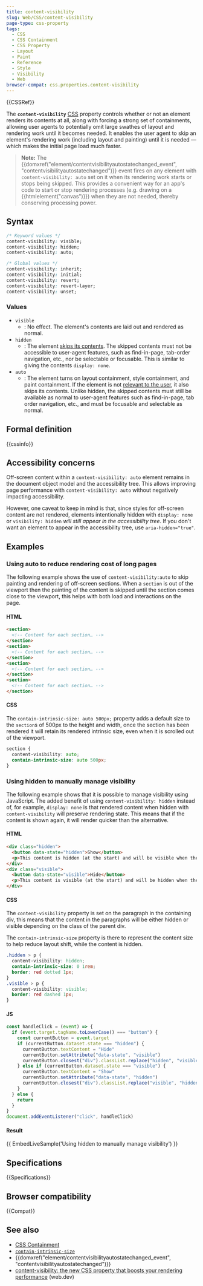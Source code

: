 ```yaml
---
title: content-visibility
slug: Web/CSS/content-visibility
page-type: css-property
tags:
  - CSS
  - CSS Containment
  - CSS Property
  - Layout
  - Paint
  - Reference
  - Style
  - Visibility
  - Web
browser-compat: css.properties.content-visibility
---
```


{{CSSRef}}

The **`content-visibility`** [CSS](/en-US/docs/Web/CSS) property controls whether or not an element renders its contents at all, along with forcing a strong set of containments, allowing user agents to potentially omit large swathes of layout and rendering work until it becomes needed. It enables the user agent to skip an element's rendering work (including layout and painting) until it is needed — which makes the initial page load much faster.

> **Note:** The {{domxref("element/contentvisibilityautostatechanged_event", "contentvisibilityautostatechanged")}} event fires on any element with `content-visibility: auto` set on it when its rendering work starts or stops being skipped. This provides a convenient way for an app's code to start or stop rendering processes (e.g. drawing on a {{htmlelement("canvas")}}) when they are not needed, thereby conserving processing power.

## Syntax

```css
/* Keyword values */
content-visibility: visible;
content-visibility: hidden;
content-visibility: auto;

/* Global values */
content-visibility: inherit;
content-visibility: initial;
content-visibility: revert;
content-visibility: revert-layer;
content-visibility: unset;
```

### Values

- `visible`
  - : No effect. The element's contents are laid out and rendered as normal.
- `hidden`
  - : The element [skips its contents](/en-US/docs/Web/CSS/CSS_Containment#skips_its_contents). The skipped contents must not be accessible to user-agent features, such as find-in-page, tab-order navigation, etc., nor be selectable or focusable. This is similar to giving the contents `display: none`.
- `auto`
  - : The element turns on layout containment, style containment, and paint containment. If the element is not [relevant to the user](/en-US/docs/Web/CSS/CSS_Containment#relevant_to_the_user), it also skips its contents. Unlike hidden, the skipped contents must still be available as normal to user-agent features such as find-in-page, tab order navigation, etc., and must be focusable and selectable as normal.

## Formal definition

{{cssinfo}}

## Accessibility concerns

Off-screen content within a `content-visibility: auto` element remains in the document object model and the accessibility tree. This allows improving page performance with `content-visibility: auto` without negatively impacting accessibility.

However, one caveat to keep in mind is that, since styles for off-screen content are not rendered, elements intentionally hidden with `display: none` or `visibility: hidden` _will still appear in the accessibility tree_. If you don't want an element to appear in the accessibility tree, use `aria-hidden="true"`.

## Examples

### Using auto to reduce rendering cost of long pages

The following example shows the use of `content-visibility:auto` to skip painting and rendering of off-screen sections. When a `section` is out of the viewport then the painting of the content is skipped until the section comes close to the viewport, this helps with both load and interactions on the page.

#### HTML

```html
<section>
  <!-- Content for each section… -->
</section>
<section>
  <!-- Content for each section… -->
</section>
<section>
  <!-- Content for each section… -->
</section>
<section>
  <!-- Content for each section… -->
</section>

```

#### CSS

The `contain-intrinsic-size: auto 500px;` property adds a default size to the `section`s of 500px to the height and width, once the section has been rendered it will retain its rendered intrinsic size, even when it is scrolled out of the viewport.

```css
section {
  content-visibility: auto;
  contain-intrinsic-size: auto 500px;
}
```

### Using hidden to manually manage visibility

The following example shows that it is possible to manage visibility using JavaScript. The added benefit of using `content-visibility: hidden` instead of, for example, `display: none` is that rendered content when hidden with `content-visibility` will preserve rendering state. This means that if the content is shown again, it will render quicker than the alternative.

#### HTML

```html
<div class="hidden">
  <button data-state="hidden">Show</button>
  <p>This content is hidden (at the start) and will be visible when the button is clicked.</p>
</div>
<div class="visible">
  <button data-state="visible">Hide</button>
  <p>This content is visible (at the start) and will be hidden when the button is clicked.</p>
</div>
```

#### CSS

The `content-visibility` property is set on the paragraph in the containing div, this means that the content in the paragraphs will be either hidden or visible depending on the class of the parent div.

The `contain-intrinsic-size` property is there to represent the content size to help reduce layout shift, while the content is hidden.

```css
.hidden > p {
  content-visibility: hidden;
  contain-intrinsic-size: 0 1rem;
  border: red dotted 1px;
}
.visible > p {
  content-visibility: visible;
  border: red dashed 1px;
}
```

#### JS

```js
const handleClick = (event) => {
  if (event.target.tagName.toLowerCase() === "button") {
    const currentButton = event.target
    if (currentButton.dataset.state === "hidden") {
      currentButton.textContent = "Hide"
      currentButton.setAttribute("data-state", "visible")
      currentButton.closest("div").classList.replace("hidden", "visible")
    } else if (currentButton.dataset.state === "visible") {
      currentButton.textContent = "Show"
      currentButton.setAttribute("data-state", "hidden")
      currentButton.closest("div").classList.replace("visible", "hidden")
    }
  } else {
    return
  }
}
document.addEventListener("click", handleClick)
```

#### Result

{{ EmbedLiveSample('Using hidden to manually manage visibility') }}

## Specifications

{{Specifications}}

## Browser compatibility

{{Compat}}

## See also

- [CSS Containment](/en-US/docs/Web/CSS/CSS_Containment)
- [`contain-intrinsic-size`](/en-US/docs/Web/CSS/contain-intrinsic-size)
- {{domxref("element/contentvisibilityautostatechanged_event", "contentvisibilityautostatechanged")}}
- [content-visibility: the new CSS property that boosts your rendering performance](https://web.dev/content-visibility/) (web.dev)

